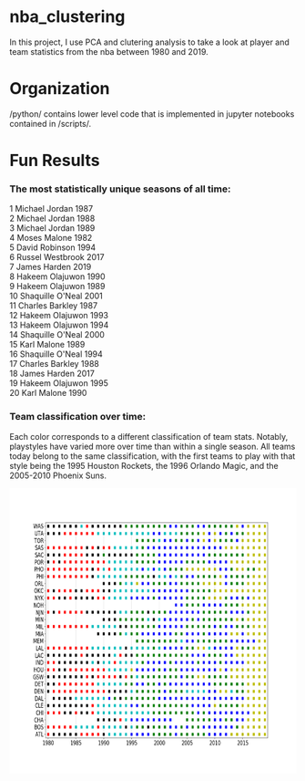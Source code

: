 # nba_clustering

In this project, I use PCA and clutering analysis to take a look at player and team statistics from the nba between 1980 and 2019.  

# Organization
/python/ contains lower level code that is implemented in jupyter notebooks contained in /scripts/.

# Fun Results  
### The most statistically unique seasons of all time:  
1 Michael Jordan 1987   
2 Michael Jordan 1988   
3 Michael Jordan 1989  
4 Moses Malone 1982  
5 David Robinson 1994  
6 Russel Westbrook 2017  
7 James Harden 2019  
8 Hakeem Olajuwon 1990   
9 Hakeem Olajuwon 1989  
10 Shaquille O'Neal 2001   
11 Charles Barkley 1987  
12 Hakeem Olajuwon 1993  
13 Hakeem Olajuwon 1994  
14 Shaquille O'Neal 2000  
15 Karl Malone 1989  
16 Shaquille O'Neal 1994  
17 Charles Barkley 1988  
18 James Harden 2017  
19 Hakeem Olajuwon 1995   
20 Karl Malone 1990  

### Team classification over time:  
Each color corresponds to a different classification of team stats.  Notably, playstyles have varied more over time than within a single season.  All teams today belong to the same classification, with the first teams to play with that style being the 1995 Houston Rockets, the 1996 Orlando Magic, and the 2005-2010 Phoenix Suns.  

<img src="./figures/team_year.png" width="800" height="500" />




